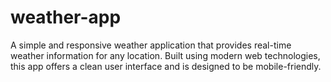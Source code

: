 # weather-app
A simple and responsive weather application that provides real-time weather information for any location. Built using modern web technologies, this app offers a clean user interface and is designed to be mobile-friendly.
